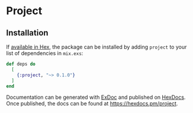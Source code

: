 # Project

## Installation

If [available in Hex](https://hex.pm/docs/publish), the package can be installed
by adding `project` to your list of dependencies in `mix.exs`:

```elixir
def deps do
  [
    {:project, "~> 0.1.0"}
  ]
end
```

Documentation can be generated with [ExDoc](https://github.com/elixir-lang/ex_doc)
and published on [HexDocs](https://hexdocs.pm). Once published, the docs can
be found at <https://hexdocs.pm/project>.

